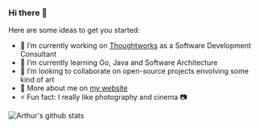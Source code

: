 ### Hi there 👋

Here are some ideas to get you started:

- 🔭 I’m currently working on [Thoughtworks](https://www.thoughtworks.com/) as a Software Development Consultant
- 🌱 I’m currently learning Go, Java and Software Architecture
- 👯 I’m looking to collaborate on open-source projects envolving some kind of art
- 👀 More about me on [my website](https://arthurvdiniz.me)
- ⚡ Fun fact: I really like photography and cinema 📷

![Arthur's github stats](https://github-readme-stats.vercel.app/api?username=arthurvdiniz&count_private=true)
